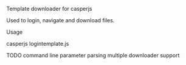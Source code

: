 Template downloader for casperjs

Used to login, navigate and download files.

Usage

casperjs logintemplate.js

TODO
command line parameter parsing
multiple downloader support
